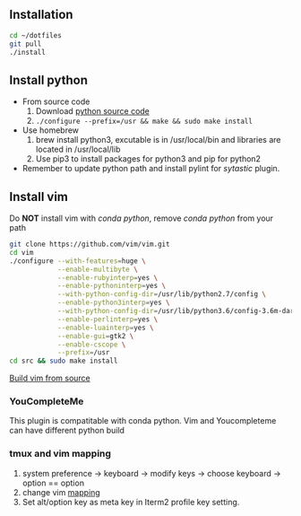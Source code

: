 ## Installation
```bash
cd ~/dotfiles
git pull
./install
```

## Install python
* From source code
    1. Download [python source code](https://www.python.org/downloads/)
    2. `./configure --prefix=/usr && make && sudo make install`
* Use homebrew
    1. brew install python3, excutable is in /usr/local/bin and libraries are located in /usr/local/lib
    2. Use pip3 to install packages for python3 and pip for python2
* Remember to update python path and install pylint for *sytastic* plugin.

## Install vim
Do **NOT** install vim with *conda python*, remove *conda python* from your path
```bash
git clone https://github.com/vim/vim.git
cd vim
./configure --with-features=huge \
            --enable-multibyte \
            --enable-rubyinterp=yes \
            --enable-pythoninterp=yes \
            --with-python-config-dir=/usr/lib/python2.7/config \
            --enable-python3interp=yes \
            --with-python-config-dir=/usr/lib/python3.6/config-3.6m-darwin \
            --enable-perlinterp=yes \
            --enable-luainterp=yes \
            --enable-gui=gtk2 \
            --enable-cscope \
            --prefix=/usr
cd src && sudo make install
```

[Build vim from source](https://github.com/Valloric/YouCompleteMe/wiki/Building-Vim-from-source)

### YouCompleteMe
This plugin is compatitable with conda python. Vim and Youcompleteme can have different python build

### tmux and vim mapping
1. system preference -> keyboard -> modify keys -> choose keyboard -> option == option
2. change vim [mapping](http://stackoverflow.com/questions/7501092/can-i-map-alt-key-in-vim)
3. Set alt/option key as meta key in Iterm2 profile key setting.
